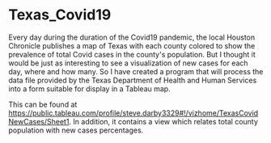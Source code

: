 # Texas_Covid19

Every day during the duration of the Covid19 pandemic, the local Houston Chronicle publishes a map of Texas with each county colored to show the prevalence of total Covid cases in the county's population.  But I thought it would be just as interesting to see a visualization of new cases for each day, where and how many.  So I have created a program that will process the data file provided by the Texas Department of Health and Human Services into a form suitable for display in a Tableau map.

This can be found at https://public.tableau.com/profile/steve.darby3329#!/vizhome/TexasCovidNewCases/Sheet1.  In addition, it contains a view which relates total county population with new cases percentages.
